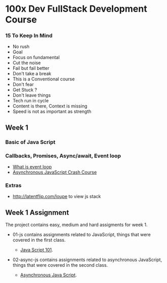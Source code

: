 # 100x Dev FullStack Development Course 

### 15 To Keep In Mind
* No rush
* Goal
* Focus on fundamental
* Cut the noise
* Fail but fail better
* Don't take a break
* This is a Conventional course
* Don't fear
* Get Stuck ?
* Don't leave things
* Tech run in cycle
* Content is there, Context is missing
* Speed is not as important as strength


## Week 1
### Basic of Java Script


### Callbacks, Promises, Async/await, Event loop

* [What is event loop](https://www.youtube.com/watch?v=8aGhZQkoFbQ)
* [Asynchronous JavaScript Crash Course](https://www.youtube.com/watch?v=exBgWAIeIeg)


### Extras 
* http://latentflip.com/loupe to view js stack

## Week 1 Assignment

The project contains easy, medium and hard assigments for week 1.
- 01-js contains assignments related to JavaScript, things that were covered in the first class.
    - [Java Script 101](./Week1-Assignments/01-js/README.md).

- 02-async-js contains assignments related to asynchronous JavaScript, things that were covered in the second class.
    - [Asynchronous Java Script](./Week1-Assignments/02-async-js/README.md).

